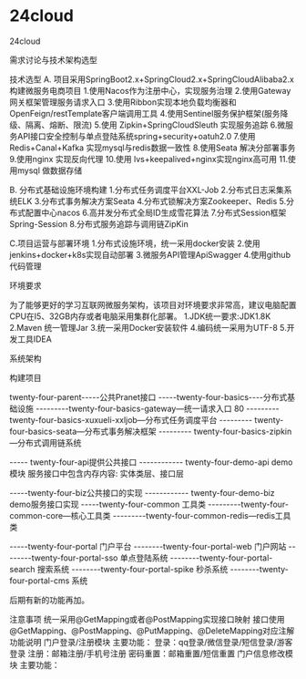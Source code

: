 # 24cloud
24cloud

需求讨论与技术架构选型

技术选型
A. 项目采用SpringBoot2.x+SpringCloud2.x+SpringCloudAlibaba2.x构建微服务电商项目
1.使用Nacos作为注册中心，实现服务治理
2.使用Gateway网关框架管理服务请求入口
3.使用Ribbon实现本地负载均衡器和OpenFeign/restTemplate客户端调用工具
4.使用Sentinel服务保护框架(服务降级、隔离、熔断、限流)
5.使用 Zipkin+SpringCloudSleuth 实现服务追踪
6.微服务API接口安全控制与单点登陆系统spring+security+oatuh2.0
7.使用Redis+Canal+Kafka 实现mysql与redis数据一致性
8.使用Seata 解决分部署事务
9.使用nginx 实现反向代理
10.使用 lvs+keepalived+nginx实现nginx高可用
11.使用mysql 做数据存储


B. 分布式基础设施环境构建
1.分布式任务调度平台XXL-Job
2.分布式日志采集系统ELK 
3.分布式事务解决方案Seata
4.分布式锁解决方案Zookeeper、Redis
5.分布式配置中心nacos 
6.高并发分布式全局ID生成雪花算法
7.分布式Session框架Spring-Session
8.分布式服务追踪与调用链ZipKin  



C.项目运营与部署环境
1.分布式设施环境，统一采用docker安装
2.使用jenkins+docker+k8s实现自动部署 
3.微服务API管理ApiSwagger
4.使用github代码管理 

环境要求

为了能够更好的学习互联网微服务架构，该项目对环境要求非常高，建议电脑配置CPU在I5、32GB内存或者电脑采用集群化部署。
1.JDK统一要求:JDK1.8K 
2.Maven 统一管理Jar
3.统一采用Docker安装软件
4.编码统一采用为UTF-8
5.开发工具IDEA


系统架构
 
 


构建项目

twenty-four-parent-----公共Pranet接口
-----twenty-four-basics----分布式基础设施
---------twenty-four-basics-gateway—统一请求入口 80
--------- twenty-four-basics-xuxueli-xxljob—分布式任务调度平台
--------- twenty-four-basics-seata—分布式事务解决框架
--------- twenty-four-basics-zipkin  —分布式调用链系统


----- twenty-four-api提供公共接口
------------ twenty-four-demo-api demo模块
服务接口中包含内存内容: 实体类层、接口层 

-----twenty-four-biz公共接口的实现
------------ twenty-four-demo-biz demo服务接口实现
-----twenty-four-common 工具类
---------twenty-four-common-core—核心工具类
---------twenty-four-common-redis—redis工具类

-----twenty-four-portal 门户平台
--------twenty-four-portal-web 门户网站 
--------twenty-four-portal-sso 单点登陆系统 
--------twenty-four-portal-search 搜索系统
--------twenty-four-portal-spike 秒杀系统
--------twenty-four-portal-cms 系统 

后期有新的功能再加。

注意事项
统一采用@GetMapping或者@PostMapping实现接口映射
接口使用@GetMapping、@PostMapping、@PutMapping、@DeleteMapping对应注解
功能说明
门户登录/注册模块
主要功能：
登录：qq登录/微信登录/短信登录/游客登录
注册：邮箱注册/手机号注册
密码重置：邮箱重置/短信重置
门户信息修改模块
主要功能：

 

